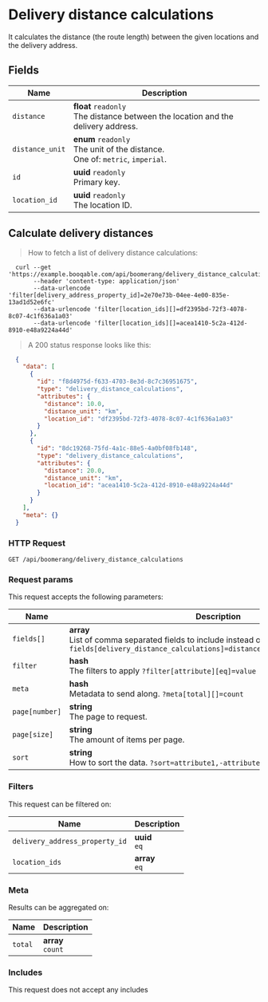 # Delivery distance calculations

It calculates the distance (the route length) between the given locations and the delivery address.

## Fields

 Name | Description
-- | --
`distance` | **float** `readonly`<br>The distance between the location and the delivery address. 
`distance_unit` | **enum** `readonly`<br>The unit of the distance.<br> One of: `metric`, `imperial`.
`id` | **uuid** `readonly`<br>Primary key.
`location_id` | **uuid** `readonly`<br>The location ID. 


## Calculate delivery distances


> How to fetch a list of delivery distance calculations:

```shell
  curl --get 'https://example.booqable.com/api/boomerang/delivery_distance_calculations'
       --header 'content-type: application/json'
       --data-urlencode 'filter[delivery_address_property_id]=2e70e73b-04ee-4e00-835e-13ad1d52e6fc'
       --data-urlencode 'filter[location_ids][]=df2395bd-72f3-4078-8c07-4c1f636a1a03'
       --data-urlencode 'filter[location_ids][]=acea1410-5c2a-412d-8910-e48a9224a44d'
```

> A 200 status response looks like this:

```json
  {
    "data": [
      {
        "id": "f8d4975d-f633-4703-8e3d-8c7c36951675",
        "type": "delivery_distance_calculations",
        "attributes": {
          "distance": 10.0,
          "distance_unit": "km",
          "location_id": "df2395bd-72f3-4078-8c07-4c1f636a1a03"
        }
      },
      {
        "id": "8dc19268-75fd-4a1c-88e5-4a0bf08fb148",
        "type": "delivery_distance_calculations",
        "attributes": {
          "distance": 20.0,
          "distance_unit": "km",
          "location_id": "acea1410-5c2a-412d-8910-e48a9224a44d"
        }
      }
    ],
    "meta": {}
  }
```

### HTTP Request

`GET /api/boomerang/delivery_distance_calculations`

### Request params

This request accepts the following parameters:

Name | Description
-- | --
`fields[]` | **array** <br>List of comma separated fields to include instead of the default fields. `?fields[delivery_distance_calculations]=distance,distance_unit,location_id`
`filter` | **hash** <br>The filters to apply `?filter[attribute][eq]=value`
`meta` | **hash** <br>Metadata to send along. `?meta[total][]=count`
`page[number]` | **string** <br>The page to request.
`page[size]` | **string** <br>The amount of items per page.
`sort` | **string** <br>How to sort the data. `?sort=attribute1,-attribute2`


### Filters

This request can be filtered on:

Name | Description
-- | --
`delivery_address_property_id` | **uuid** <br>`eq`
`location_ids` | **array** <br>`eq`


### Meta

Results can be aggregated on:

Name | Description
-- | --
`total` | **array** <br>`count`


### Includes

This request does not accept any includes